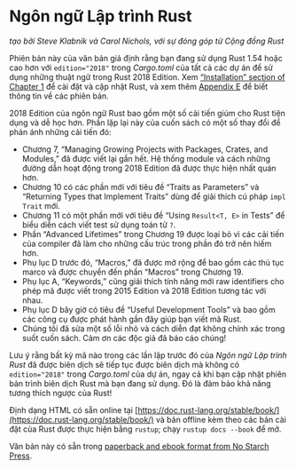 # Ngôn ngữ Lập trình Rust

*tạo bởi Steve Klabnik và Carol Nichols, với sự đóng góp từ Cộng đồng Rust*

Phiên bản này của văn bản giả định rằng bạn đang sử dụng Rust 1.54 hoặc cao hơn với `edition="2018"` trong *Cargo.toml*
của tất cả các dự án để sử dụng những thuật ngữ trong Rust 2018 Edition.
Xem [“Installation” section of Chapter 1][install]<!-- ignore --> để cài đặt và cập nhật Rust, và xem
thêm [Appendix E][editions]<!-- ignore --> để biết thông tin về các phiên bản.

2018 Edition của ngôn ngữ Rust bao gồm một số cải tiến giúm cho Rust tiện dụng và dễ học hơn. Phần lặp lại này của cuốn
sách có một số thay đổi để phản ánh những cải tiến đó:

- Chương 7, “Managing Growing Projects with Packages, Crates, and Modules,” đã được viết lại gần hết. Hệ thống module và
  cách những đường dẫn hoạt động trong 2018 Edition đã được thực hiện nhất quán hơn.
- Chương 10 có các phần mới với tiêu đề “Traits as Parameters” và “Returning Types that Implement Traits” dùng để giải
  thích cú pháp `impl Trait` mới.
- Chương 11 có một phần mới với tiêu đề “Using `Result<T, E>` in Tests” để biểu diễn cách viết test sử dụng toán tử `?`.
- Phần “Advanced Lifetimes” trong Chương 19 được loại bỏ vì các cải tiến của compiler đã làm cho những cấu trúc trong
  phần đó trở nên hiếm hơn.
- Phụ lục D trước đó, “Macros,” đã được mở rộng để bao gồm các thủ tục marco và được chuyển đến phần “Macros” trong
  Chương 19.
- Phụ lục A, “Keywords,” cũng giải thích tính năng mới raw identifiers cho phép mã được viết trong 2015 Edition và 2018
  Edition tương tác với nhau.
- Phụ lục D bây giờ có tiêu đề “Useful Development Tools” và bao gồm các công cụ được phát hành gần đây giúp bạn viết mã
  Rust.
- Chúng tôi đã sửa một số lỗi nhỏ và cách diễn đạt không chính xác trong suốt cuốn sách. Cảm ơn các độc giả đã báo cáo
  chúng!

Lưu ý rằng bất kỳ mã nào trong các lần lặp trước đó của *Ngôn ngữ Lập trình Rust* đã được biên dịch sẽ tiếp tục được
biên dịch mà không có `edition="2018"` trong *Cargo.toml* của dự án, ngay cả khi bạn cập nhật phiên bản trình biên dịch
Rust mà bạn đang sử dụng. Đó là đảm bảo khả năng tương thích ngược của Rust!

Định dạng HTML có sẵn online tại
[https://doc.rust-lang.org/stable/book/](https://doc.rust-lang.org/stable/book/)
và bản offline kèm theo các bản cài đặt của Rust được thực hiện bằng `rustup`; chạy `rustup docs --book` để mở.

Văn bản này có sẵn trong [paperback and ebook format from No Starch Press][nsprust].

[install]: ch01-01-installation.html

[editions]: appendix-05-editions.html

[nsprust]: https://nostarch.com/rust
